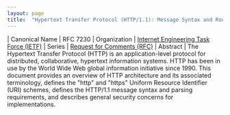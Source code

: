 ```yaml
---
layout: page
title:  "Hypertext Transfer Protocol (HTTP/1.1): Message Syntax and Routing"
---
```


| Canonical Name | RFC 7230
| Organization | [Internet Engineering Task Force (IETF)](..)
| Series | [Request for Comments (RFC)](..)
| Abstract | The Hypertext Transfer Protocol (HTTP) is an application-level protocol for distributed, collaborative, hypertext information systems. HTTP has been in use by the World Wide Web global information initiative since 1990. This document provides an overview of HTTP architecture and its associated terminology, defines the "http" and "https" Uniform Resource Identifier (URI) schemes, defines the HTTP/1.1 message syntax and parsing requirements, and describes general security concerns for implementations.
